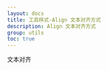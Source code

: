 ```yaml
---
layout: docs
title: 工具样式-Align 文本对齐方式
description: Align 文本对齐方式
group: utils
toc: true
---
```


文本对齐

